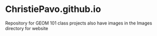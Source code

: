 # ChristiePavo.github.io
Repository for GEOM 101 class projects
also have images in the Images directory for website
